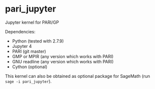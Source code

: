 # pari_jupyter
Jupyter kernel for PARI/GP

Dependencies:
* Python (tested with 2.7.9)
* Jupyter 4
* PARI (git master)
* GMP or MPIR (any version which works with PARI)
* GNU readline (any version which works with PARI)
* Cython (optional)

This kernel can also be obtained as optional package for SageMath
(run `sage -i pari_jupyter`).
